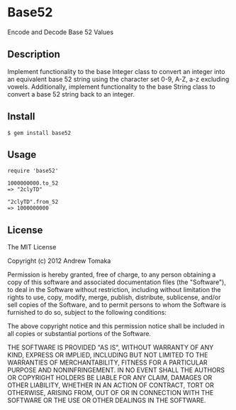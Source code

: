 # Base52

Encode and Decode Base 52 Values

## Description

Implement functionality to the base Integer class to convert an integer into an equivalent base 52 string using the character set 0-9, A-Z, a-z excluding 
vowels.  Additionally, implement functionality to the base String class to 
convert a base 52 string back to an integer.

## Install

```
$ gem install base52
```

## Usage

```
require 'base52'

1000000000.to_52
=> "2clyTD"

"2clyTD".from_52
=> 1000000000
```

## License

The MIT License

Copyright (c) 2012 Andrew Tomaka

Permission is hereby granted, free of charge, to any person obtaining a copy 
of this software and associated documentation files (the "Software"), to deal 
in the Software without restriction, including without limitation the rights 
to use, copy, modify, merge, publish, distribute, sublicense, and/or sell 
copies of the Software, and to permit persons to whom the Software is 
furnished to do so, subject to the following conditions:

The above copyright notice and this permission notice shall be included in 
all copies or substantial portions of the Software.

THE SOFTWARE IS PROVIDED "AS IS", WITHOUT WARRANTY OF ANY KIND, EXPRESS OR 
IMPLIED, INCLUDING BUT NOT LIMITED TO THE WARRANTIES OF MERCHANTABILITY, 
FITNESS FOR A PARTICULAR PURPOSE AND NONINFRINGEMENT. IN NO EVENT SHALL THE 
AUTHORS OR COPYRIGHT HOLDERS BE LIABLE FOR ANY CLAIM, DAMAGES OR OTHER 
LIABILITY, WHETHER IN AN ACTION OF CONTRACT, TORT OR OTHERWISE, ARISING FROM, 
OUT OF OR IN CONNECTION WITH THE SOFTWARE OR THE USE OR OTHER DEALINGS IN 
THE SOFTWARE.
